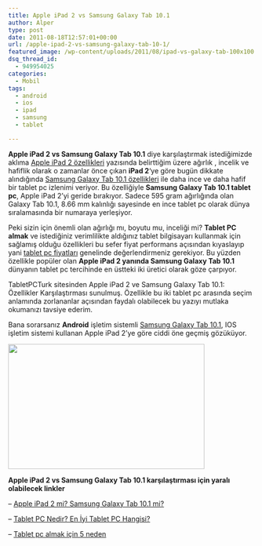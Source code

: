 ```yaml
---
title: Apple iPad 2 vs Samsung Galaxy Tab 10.1
author: Alper
type: post
date: 2011-08-18T12:57:01+00:00
url: /apple-ipad-2-vs-samsung-galaxy-tab-10-1/
featured_image: /wp-content/uploads/2011/08/ipad-vs-galaxy-tab-100x100.jpg
dsq_thread_id:
  - 949954025
categories:
  - Mobil
tags:
  - android
  - ios
  - ipad
  - samsung
  - tablet

---
```

**Apple iPad 2 vs Samsung Galaxy Tab 10.1** diye karşılaştırmak istediğimizde aklıma [Apple iPad 2 özellikleri][1] yazısında belirttiğim üzere ağırlık , incelik ve hafiflik olarak o zamanlar önce çıkan **iPad 2**&#8216;ye göre bugün dikkate alındığında [Samsung Galaxy Tab 10.1 özellikleri][2] ile daha ince ve daha hafif bir tablet pc izlenimi veriyor. Bu özelliğiyle **Samsung Galaxy Tab 10.1 tablet pc**, Apple iPad 2&#8217;yi geride bırakıyor. Sadece 595 gram ağırlığında olan Galaxy Tab 10.1, 8.66 mm kalınlığı sayesinde en ince tablet pc olarak dünya sıralamasında bir numaraya yerleşiyor.

Peki sizin için önemli olan ağırlığı mı, boyutu mu, inceliği mi? **Tablet PC almak** ve istediğiniz verimlilikte aldığınız tablet bilgisayarı kullanmak için sağlamış olduğu özellikleri bu sefer fiyat performans açısından kıyaslayıp yani [tablet pc fiyatları][3] genelinde değerlendirmeniz gerekiyor. Bu yüzden özellikle popüler olan **Apple iPad 2 yanında Samsung Galaxy Tab 10.1** dünyanın tablet pc tercihinde en üstteki iki üretici olarak göze çarpıyor.

TabletPCTurk sitesinden Apple iPad 2 ve Samsung Galaxy Tab 10.1: Özellikler Karşılaştırması sunulmuş. Özellikle bu iki tablet pc arasında seçim anlamında zorlananlar açısından faydalı olabilecek bu yazıyı mutlaka okumanızı tavsiye ederim.

Bana sorarsanız **Android** işletim sistemli [Samsung Galaxy Tab 10.1][4], IOS işletim sistemi kullanan Apple iPad 2&#8217;ye göre ciddi öne geçmiş gözüküyor.

<img class="alignnone size-full wp-image-6532" title="ipad-vs-galaxy-tab" src="https://www.murekkep.org/wp-content/uploads/2011/08/ipad-vs-galaxy-tab.jpg" alt="" width="400" height="255" srcset="https://www.murekkep.org/wp-content/uploads/2011/08/ipad-vs-galaxy-tab.jpg 400w, https://www.murekkep.org/wp-content/uploads/2011/08/ipad-vs-galaxy-tab-300x191.jpg 300w" sizes="(max-width: 400px) 100vw, 400px" /> 

**Apple iPad 2 vs Samsung Galaxy Tab 10.1 karşılaştırması için yaralı olabilecek linkler**

&#8211; <a href="https://www.burcinyazici.com/apple-ipad-2-mi-samsung-galaxy-tab-10-1-mi-1524.html" target="_blank">Apple iPad 2 mi? Samsung Galaxy Tab 10.1 mi?</a>

&#8211; [Tablet PC Nedir? En İyi Tablet PC Hangisi?][5]

&#8211; [Tablet pc almak için 5 neden][6]

 [1]: https://www.murekkep.org/apple-ipad-2-ozellikleri-5112
 [2]: https://www.murekkep.org/samsung-galaxy-tab-10-1-ozellikleri-6385
 [3]: https://www.murekkep.org/tablet-pc-fiyatlari-ve-tablet-pc-secimi-5950
 [4]: https://www.murekkep.org/samsung-galaxy-tab-10-1-inceleme-6376
 [5]: https://www.murekkep.org/tablet-pc-nedir-en-iyi-tablet-pc-hangisi-6348
 [6]: https://www.murekkep.org/tablet-pc-almak-icin-5-neden-5897